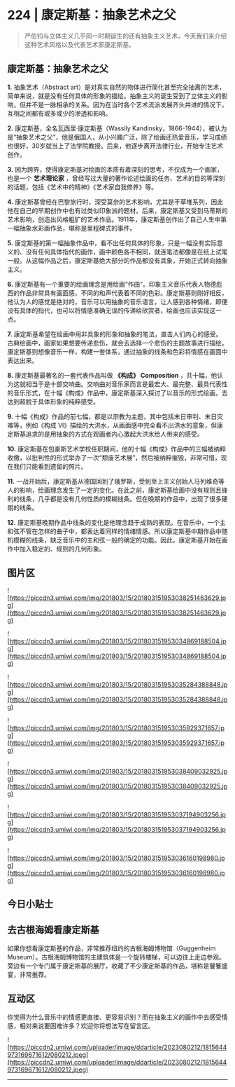 # 224 | 康定斯基：抽象艺术之父

> 严伯钧与立体主义几乎同一时期诞生的还有抽象主义艺术，今天我们来介绍这种艺术风格以及代表艺术家康定斯基。

## 康定斯基：抽象艺术之父

 **1.** 抽象艺术（Abstract art）是对真实自然的物体进行简化甚至完全抽离的艺术，简单来说，就是没有任何具体的形象的描绘。抽象主义的诞生受到了立体主义的影响，但并不是一脉相承的关系。因为在当时各个艺术流派发展齐头并进的情况下，互相之间都有或多或少的渗透和影响。

 **2.** 康定斯基，全名瓦西里·康定斯基（Wassily Kandinsky，1866-1944），被认为是“抽象艺术之父”，他是俄国人，从小兴趣广泛，除了绘画还热爱音乐，学习成绩也很好，30岁就当上了法学院教授。后来，他逐步离开法律行业，开始专注艺术创作。

 **3.** 因为跨界，使得康定斯基对绘画的本质有着深刻的思考，不仅成为一个画家，也是一个 **艺术理论家** ，曾经写过大量的著作论述绘画的任务、艺术的目的等深刻的话题，包括《艺术中的精神》《艺术家自我修养》等。

 **4.** 康定斯基曾经在巴黎旅行时，深受莫奈的艺术影响，尤其是干草堆系列，因此他在自己的早期创作中也有过类似印象派的题材。后来，康定斯基又受到马蒂斯的艺术影响，创造出风格粗犷的艺术作品。1911年，康定斯基创作出了自己人生中第一幅抽象水彩画作品，堪称是里程碑式的事件。

 **5.** 康定斯基的第一幅抽象作品中，看不出任何具体的形象，只是一幅没有实际意义的、没有任何具体指代的画作，画中颜色各不相同，就连笔法都像是在纸上试笔一般。从这幅作品之后，康定斯基绝大部分的作品都没有具象，开始正式转向抽象主义。

 **6.** 康定斯基有一个重要的绘画理念是用绘画“作曲”。印象主义音乐代表人物德彪西的作品非常具有画面感，不同的和声代表着不同的色彩。康定斯基则刚好相反，他认为人的感觉是绝对的，音乐可以用抽象的音乐语言，让人感到各种情绪，即便没有具体的指代，也可以将情感准确无误的传递给欣赏者，绘画也应该实现这一点。

 **7.** 康定斯基希望在绘画中用非具象的形象和抽象的笔法，直击人们内心的感受。古典绘画中，画家如果想要传递悲伤，就会去选择一个悲伤的主题故事进行描绘。康定斯基则想像音乐一样，构建一套体系，通过抽象的线条和色彩将情感在画面中表达出来。

 **8.** 康定斯基最著名的一套代表作品叫做 **《构成》 Composition** ，共十幅，他认为这就相当于是十部交响曲。交响曲对音乐家而言是最宏大、最完整、最具代表性的音乐形式，在十幅《构成》作品中，康定斯基深入探讨了以音乐的形式绘画，去达到超脱于具体形象的纯粹感受。

 **9.** 十幅《构成》作品的前七幅，都是以宗教为主题，其中包括末日审判、末日灾难等，例如《构成 VI》描绘的大洪水，从画面感中完全看不出洪水的意象，但康定斯基追求的是用抽象的方式在观画者内心激起大洪水给人带来的感受。

 **10.** 康定斯基在包豪斯艺术学校任职期间，他的十幅《构成》作品中的三幅被纳粹收缴，以批判性的形式举办了一次“颓废艺术展”，然后被纳粹摧毁，非常可惜，现在我们只能看到遗留的照片。

 **11.** 一战开始后，康定斯基从德国回到了俄罗斯，受到至上主义创始人马列维奇等人的影响，绘画理念发生了一定的变化。在此之前，康定斯基绘画中没有规则且锋利的线条，几乎都是没有几何性质的模糊线条。但在晚期的作品中，出现了很多硬朗的线条。

 **12.** 康定斯基晚期作品中线条的变化是他理念趋于成熟的表现。在音乐中，一个主和弦不管在怎样的曲子中，都表达着同样的情绪情感。所以康定斯基中期作品中随机模糊的线条，缺乏音乐中的主和弦一般的确定的功能。因此，康定斯基开始在画作中加入稳定的、规则的几何形象。

## 图片区

![https://piccdn3.umiwi.com/img/201803/15/201803151953038251463629.jpg](https://piccdn3.umiwi.com/img/201803/15/201803151953038251463629.jpg)

![https://piccdn3.umiwi.com/img/201803/15/201803151953034869188504.jpg](https://piccdn3.umiwi.com/img/201803/15/201803151953034869188504.jpg)

![https://piccdn3.umiwi.com/img/201803/15/201803151953035284388848.jpg](https://piccdn3.umiwi.com/img/201803/15/201803151953035284388848.jpg)

![https://piccdn3.umiwi.com/img/201803/15/201803151953035929371657.jpg](https://piccdn3.umiwi.com/img/201803/15/201803151953035929371657.jpg)

![https://piccdn3.umiwi.com/img/201803/15/201803151953038409032925.jpg](https://piccdn3.umiwi.com/img/201803/15/201803151953038409032925.jpg)

![https://piccdn3.umiwi.com/img/201803/15/201803151953037194903256.jpg](https://piccdn3.umiwi.com/img/201803/15/201803151953037194903256.jpg)

![https://piccdn3.umiwi.com/img/201803/15/201803151953036160198980.jpg](https://piccdn3.umiwi.com/img/201803/15/201803151953036160198980.jpg)

## 今日小贴士

## 去古根海姆看康定斯基

如果你想看康定斯基的作品，非常推荐纽约的古根海姆博物馆（Guggenheim Museum）。古根海姆博物馆的主建筑体是一个旋转楼梯，可以边往上走边参观。旁边有一个专门属于康定斯基的展厅，收藏了不少康定斯基的作品，堪称是饕餮盛宴，非常推荐。

## 互动区

你觉得为什么音乐中的情感更直接、更容易识别？而在抽象主义的画作中去感受情感，相对来说要困难许多？欢迎你将想法写在留言区。

![https://piccdn2.umiwi.com/uploader/image/ddarticle/2023080212/1815644973169671612/080212.jpeg](https://piccdn2.umiwi.com/uploader/image/ddarticle/2023080212/1815644973169671612/080212.jpeg)

---

